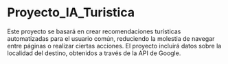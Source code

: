 # Proyecto_IA_Turistica
Este proyecto se basará en crear recomendaciones turísticas automatizadas para el usuario común, reduciendo la molestia de navegar entre páginas o realizar ciertas acciones. El proyecto incluirá datos sobre la localidad del destino, obtenidos a través de la API de Google.
